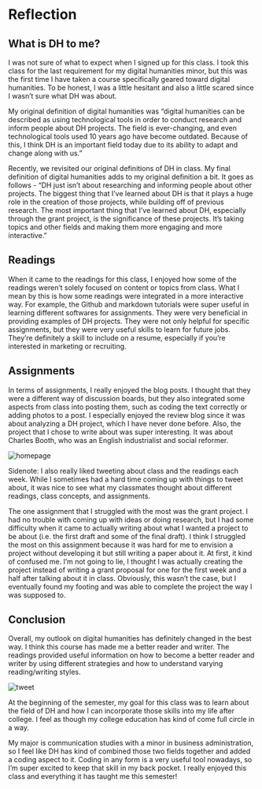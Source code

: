 # Reflection

## What is DH to me? 
I was not sure of what to expect when I signed up for this class. I took this class for the last requirement for my digital humanities minor, but this was the first time I have taken a course specifically geared toward digital humanities. To be honest, I was a little hesitant and also a little scared since I wasn’t sure what DH was about. 

My original definition of digital humanities was “digital humanities can be described as using technological tools in order to conduct research and inform people about DH projects. The field is ever-changing, and even technological tools used 10 years ago have become outdated. Because of this, I think DH is an important field today due to its ability to adapt and change along with us.” 

Recently, we revisited our original definitions of DH in class. My final definition of digital humanities adds to my original definition a bit. It goes as follows - “DH just isn’t about researching and informing people about other projects. The biggest thing that I’ve learned about DH is that it plays a huge role in the creation of those projects, while building off of previous research. The most important thing that I’ve learned about DH, especially through the grant project, is the significance of these projects. It’s taking topics and other fields and making them more engaging and more interactive.”

## Readings
 When it came to the readings for this class, I enjoyed how some of the readings weren’t solely focused on content or topics from class. What I mean by this is how some readings were integrated in a more interactive way. For example, the Github and markdown tutorials were super useful in learning different softwares for assignments. They were very beneficial in providing examples of DH projects. They were not only helpful for specific assignments, but they were very useful skills to learn for future jobs. They’re definitely a skill to include on a resume, especially if you’re interested in marketing or recruiting. 

## Assignments
In terms of assignments, I really enjoyed the blog posts. I thought that they were a different way of discussion boards, but they also integrated some aspects from class into posting them, such as coding the text correctly or adding photos to a post. I especially enjoyed the review blog since it was about analyzing a DH project, which I have never done before. Also, the project that I chose to write about was super interesting. It was about Charles Booth, who was an English industrialist and social reformer. 

![homepage](https://maddiehool.github.io/Maddie-Hool-/images/homepage.png)

Sidenote: I also really liked tweeting about class and the readings each week. While I sometimes had a hard time coming up with things to tweet about, it was nice to see what my classmates thought about different readings, class concepts, and assignments. 

The one assignment that I struggled with the most was the grant project. I had no trouble with coming up with ideas or doing research, but I had some difficulty when it came to actually writing about what I wanted a project to be about (i.e. the first draft and some of the final draft). I think I struggled the most on this assignment because it was hard for me to envision a project without developing it but still writing a paper about it. At first, it kind of confused me. I’m not going to lie, I thought I was actually creating the project instead of writing a grant proposal for one for the first week and a half after talking about it in class. Obviously, this wasn’t the case, but I eventually found my footing and was able to complete the project the way I was supposed to. 


## Conclusion
Overall, my outlook on digital humanities has definitely changed in the best way. I think this course has made me a better reader and writer. The readings provided useful information on how to become a better reader and writer by using different strategies and how to understand varying reading/writing styles. 

![tweet](https://maddiehool.github.io/Maddie-Hool-/images/tweet.png)

At the beginning of the semester, my goal for this class was to learn about the field of DH and how I can incorporate those skills into my life after college. I feel as though my college education has kind of come full circle in a way. 

My major is communication studies with a minor in business administration, so I feel like DH has kind of combined those two fields together and added a coding aspect to it. Coding in any form is a very useful tool nowadays, so I’m super excited to keep that skill in my back pocket. I really enjoyed this class and everything it has taught me this semester!

